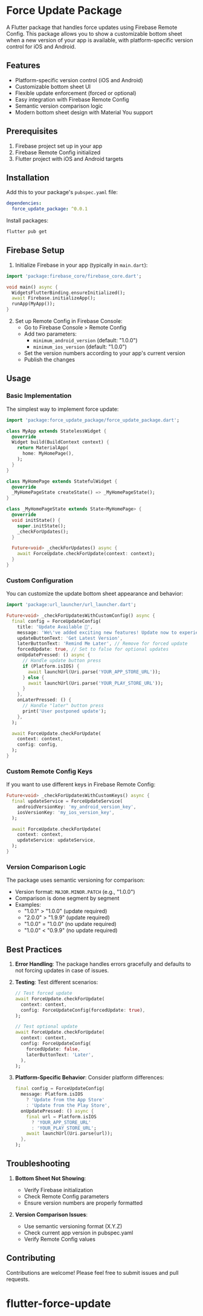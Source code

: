 <!--
This README describes the package. If you publish this package to pub.dev,
this README's contents appear on the landing page for your package.

For information about how to write a good package README, see the guide for
[writing package pages](https://dart.dev/tools/pub/writing-package-pages).

For general information about developing packages, see the Dart guide for
[creating packages](https://dart.dev/guides/libraries/create-packages)
and the Flutter guide for
[developing packages and plugins](https://flutter.dev/to/develop-packages).
-->

# Force Update Package

A Flutter package that handles force updates using Firebase Remote Config. This package allows you to show a customizable bottom sheet when a new version of your app is available, with platform-specific version control for iOS and Android.

## Features

- Platform-specific version control (iOS and Android)
- Customizable bottom sheet UI
- Flexible update enforcement (forced or optional)
- Easy integration with Firebase Remote Config
- Semantic version comparison logic
- Modern bottom sheet design with Material You support

## Prerequisites

1. Firebase project set up in your app
2. Firebase Remote Config initialized
3. Flutter project with iOS and Android targets

## Installation

Add this to your package's `pubspec.yaml` file:

```yaml
dependencies:
  force_update_package: ^0.0.1
```

Install packages:

```bash
flutter pub get
```

## Firebase Setup

1. Initialize Firebase in your app (typically in `main.dart`):

```dart
import 'package:firebase_core/firebase_core.dart';

void main() async {
  WidgetsFlutterBinding.ensureInitialized();
  await Firebase.initializeApp();
  runApp(MyApp());
}
```

2. Set up Remote Config in Firebase Console:
   - Go to Firebase Console > Remote Config
   - Add two parameters:
     - `minimum_android_version` (default: "1.0.0")
     - `minimum_ios_version` (default: "1.0.0")
   - Set the version numbers according to your app's current version
   - Publish the changes

## Usage

### Basic Implementation

The simplest way to implement force update:

```dart
import 'package:force_update_package/force_update_package.dart';

class MyApp extends StatelessWidget {
  @override
  Widget build(BuildContext context) {
    return MaterialApp(
      home: MyHomePage(),
    );
  }
}

class MyHomePage extends StatefulWidget {
  @override
  _MyHomePageState createState() => _MyHomePageState();
}

class _MyHomePageState extends State<MyHomePage> {
  @override
  void initState() {
    super.initState();
    _checkForUpdates();
  }

  Future<void> _checkForUpdates() async {
    await ForceUpdate.checkForUpdate(context: context);
  }
}
```

### Custom Configuration

You can customize the update bottom sheet appearance and behavior:

```dart
import 'package:url_launcher/url_launcher.dart';

Future<void> _checkForUpdatesWithCustomConfig() async {
  final config = ForceUpdateConfig(
    title: 'Update Available 🚀',
    message: 'We\'ve added exciting new features! Update now to experience them.',
    updateButtonText: 'Get Latest Version',
    laterButtonText: 'Remind Me Later', // Remove for forced update
    forcedUpdate: true, // Set to false for optional updates
    onUpdatePressed: () async {
      // Handle update button press
      if (Platform.isIOS) {
        await launchUrl(Uri.parse('YOUR_APP_STORE_URL'));
      } else {
        await launchUrl(Uri.parse('YOUR_PLAY_STORE_URL'));
      }
    },
    onLaterPressed: () {
      // Handle "later" button press
      print('User postponed update');
    },
  );

  await ForceUpdate.checkForUpdate(
    context: context,
    config: config,
  );
}
```

### Custom Remote Config Keys

If you want to use different keys in Firebase Remote Config:

```dart
Future<void> _checkForUpdatesWithCustomKeys() async {
  final updateService = ForceUpdateService(
    androidVersionKey: 'my_android_version_key',
    iosVersionKey: 'my_ios_version_key',
  );

  await ForceUpdate.checkForUpdate(
    context: context,
    updateService: updateService,
  );
}
```

### Version Comparison Logic

The package uses semantic versioning for comparison:

- Version format: `MAJOR.MINOR.PATCH` (e.g., "1.0.0")
- Comparison is done segment by segment
- Examples:
  - "1.0.1" > "1.0.0" (update required)
  - "2.0.0" > "1.9.9" (update required)
  - "1.0.0" = "1.0.0" (no update required)
  - "1.0.0" < "0.9.9" (no update required)

## Best Practices

1. **Error Handling**: The package handles errors gracefully and defaults to not forcing updates in case of issues.

2. **Testing**: Test different scenarios:
   ```dart
   // Test forced update
   await ForceUpdate.checkForUpdate(
     context: context,
     config: ForceUpdateConfig(forcedUpdate: true),
   );

   // Test optional update
   await ForceUpdate.checkForUpdate(
     context: context,
     config: ForceUpdateConfig(
       forcedUpdate: false,
       laterButtonText: 'Later',
     ),
   );
   ```

3. **Platform-Specific Behavior**: Consider platform differences:
   ```dart
   final config = ForceUpdateConfig(
     message: Platform.isIOS 
       ? 'Update from the App Store'
       : 'Update from the Play Store',
     onUpdatePressed: () async {
       final url = Platform.isIOS
         ? 'YOUR_APP_STORE_URL'
         : 'YOUR_PLAY_STORE_URL';
       await launchUrl(Uri.parse(url));
     },
   );
   ```

## Troubleshooting

1. **Bottom Sheet Not Showing**:
   - Verify Firebase initialization
   - Check Remote Config parameters
   - Ensure version numbers are properly formatted

2. **Version Comparison Issues**:
   - Use semantic versioning format (X.Y.Z)
   - Check current app version in pubspec.yaml
   - Verify Remote Config values

## Contributing

Contributions are welcome! Please feel free to submit issues and pull requests.
# flutter-force-update

